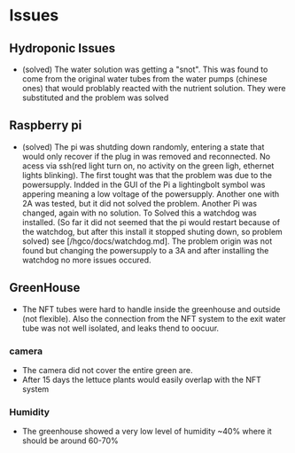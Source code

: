 # Issues

## Hydroponic Issues
+ (solved) The water solution was getting a "snot". This was found to come from the original water tubes  from the water pumps (chinese ones) that would problably reacted with the nutrient solution. They were substituted and the problem was solved

## Raspberry pi
+ (solved) The pi was shutding down randomly, entering a state that would only recover if the plug in was removed and reconnected. No acess via ssh(red light turn on, no activity on the green ligh, ethernet lights blinking). The first tought was that the problem was due to the powersupply. Indded in the GUI of the Pi a lightingbolt symbol was appering meaning a low voltage of the powersupply. Another one with 2A was tested, but it did not solved the problem. Another Pi was changed, again with no solution. To Solved this a watchdog was installed. (So far it did not seemed that the pi would restart because of the watchdog, but after this install it stopped shuting down, so problem solved) see [/hgco/docs/watchdog.md]. The problem origin was not found but changing the powersupply to a 3A and after installing the watchdog no more issues occured.

## GreenHouse
+ The NFT tubes were hard to handle inside the greenhouse and outside (not flexible). Also the connection from the NFT system to the exit water tube was not well isolated, and leaks thend to oocuur.

### camera
+ The camera did not cover the entire green are.
+ After 15 days the lettuce plants would easily overlap with the NFT system

### Humidity
+ The greenhouse showed a very low level of humidity ~40% where it should be around 60-70%
